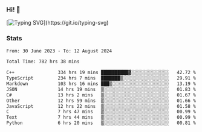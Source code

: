### Hi!  👋

[![Typing SVG](https://readme-typing-svg.herokuapp.com?font=Fira+Code&pause=1000&width=435&lines=Hello!+I'm+Texiwustion.)](https://git.io/typing-svg)

### Stats

<!--START_SECTION:waka-->

```txt
From: 30 June 2023 - To: 12 August 2024

Total Time: 782 hrs 38 mins

C++                334 hrs 19 mins ██████████▓░░░░░░░░░░░░░░   42.72 %
TypeScript         234 hrs 7 mins  ███████▒░░░░░░░░░░░░░░░░░   29.91 %
Markdown           103 hrs 16 mins ███▒░░░░░░░░░░░░░░░░░░░░░   13.19 %
JSON               14 hrs 19 mins  ▒░░░░░░░░░░░░░░░░░░░░░░░░   01.83 %
C#                 13 hrs 2 mins   ▒░░░░░░░░░░░░░░░░░░░░░░░░   01.67 %
Other              12 hrs 59 mins  ▒░░░░░░░░░░░░░░░░░░░░░░░░   01.66 %
JavaScript         12 hrs 22 mins  ▒░░░░░░░░░░░░░░░░░░░░░░░░   01.58 %
C                  7 hrs 47 mins   ▒░░░░░░░░░░░░░░░░░░░░░░░░   00.99 %
Text               7 hrs 44 mins   ▒░░░░░░░░░░░░░░░░░░░░░░░░   00.99 %
Python             6 hrs 20 mins   ▒░░░░░░░░░░░░░░░░░░░░░░░░   00.81 %
```

<!--END_SECTION:waka-->
